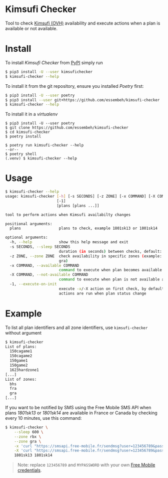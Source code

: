 # Kimsufi Checker

Tool to check [Kimsufi (OVH)](https://www.kimsufi.com) availability and execute actions when a plan is available or not available.

# Install

To install *Kimsufi Checker* from [PyPI](https://pypi.org/project/kimsufichecker/) simply run
```sh
$ pip3 install -U --user kimsufichecker
$ kimsufi-checker --help
```

To install it from the git repository, ensure you installed *Poetry* first:
```sh
$ pip3 install -U --user poetry
$ pip3 install --user git+https://github.com/essembeh/kimsufi-checker
$ kimsufi-checker --help
```

To install it in a *virtualenv*
```
$ pip3 install -U --user poetry
$ git clone https://github.com/essembeh/kimsufi-checker
$ cd kimsufi-checker
$ poetry install

$ poetry run kimsufi-checker --help
--or--
$ poetry shell
(.venv) $ kimsufi-checker --help
```

# Usage

```sh
$ kimsufi-checker --help
usage: kimsufi-checker [-h] [-s SECONDS] [-z ZONE] [-x COMMAND] [-X COMMAND]
                       [-1]
                       [plans [plans ...]]

tool to perform actions when Kimsufi availabilty changes

positional arguments:
  plans                 plans to check, example 1801sk13 or 1801sk14

optional arguments:
  -h, --help            show this help message and exit
  -s SECONDS, --sleep SECONDS
                        duration (in seconds) between checks, default: 60
  -z ZONE, --zone ZONE  check availability in specific zones (example: rbx or
                        gra)
  -x COMMAND, --available COMMAND
                        command to execute when plan becomes available
  -X COMMAND, --not-available COMMAND
                        command to execute when plan is not available anymore
  -1, --execute-on-init
                        execute -x/-X action on first check, by default
                        actions are run when plan status change

```

# Example

To list all plan identifiers and all zone identifiers, use `kimsufi-checker` without argument
```sh 
$ kimsufi-checker 
List of plans:
  150cagame1
  150cagame2
  150game1
  150game2
  1623hardzone1
[...]
List of zones:
  bhs
  fra
  gra
[...]
```

If you want to be notified by SMS using the Free Mobile SMS API when plans *1801sk13* or *1801sk14* are available in France or Canada by checking every 10 minutes, use this command:

```sh
$ kimsufi-checker \
    --sleep 600 \
    --zone rbx \
    --zone gra \
    -x 'curl "https://smsapi.free-mobile.fr/sendmsg?user=123456789&pass=MYPASSWORD&msg=Kimsufi%20{plan}%20available"' \
    -X 'curl "https://smsapi.free-mobile.fr/sendmsg?user=123456789&pass=MYPASSWORD&msg=Kimsufi%20{plan}%20not%20available"' \
    1801sk13 1801sk14
```

> Note: replace `123456789` and `MYPASSWORD` with your own [Free Mobile credentials](https://mobile.free.fr/moncompte/index.php?page=options).
